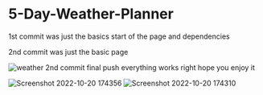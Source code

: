 # 5-Day-Weather-Planner
1st commit was just the basics start of the page and dependencies


2nd commit was just the basic page

![weather 2nd commit ](https://user-images.githubusercontent.com/102047814/196546092-8e3a9364-7d3e-4d07-8394-83b82fd7601b.png)
 final push everything works right hope you enjoy it 

![Screenshot 2022-10-20 174356](https://user-images.githubusercontent.com/102047814/197065004-79ebe175-bfd5-4682-b018-2579d070e7df.png)
![Screenshot 2022-10-20 174310](https://user-images.githubusercontent.com/102047814/197065025-7fd68328-fd91-4571-ad2c-1b987865d60b.png)
